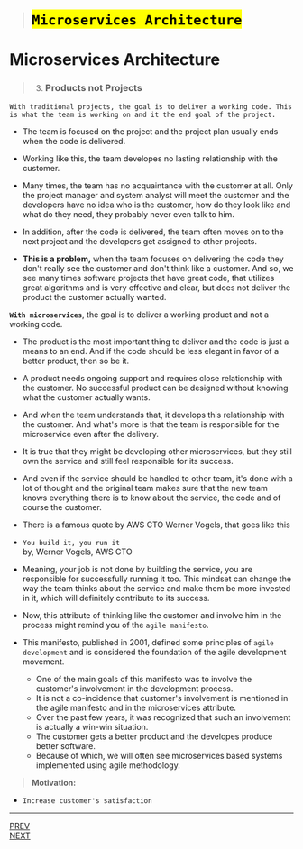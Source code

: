 > # <mark>`Microservices Architecture`</mark>

# Microservices Architecture

> 3.  ### Products not Projects

`With traditional projects, the goal is to deliver a working code. This is what the team is working on and it the end goal of the project.`

-   The team is focused on the project and the project plan usually ends when the code is delivered.

-   Working like this, the team developes no lasting relationship with the customer.

-   Many times, the team has no acquaintance with the customer at all. Only the project manager and system analyst will meet the customer and the developers have no idea who is the customer, how do they look like and what do they need, they probably never even talk to him.

-   In addition, after the code is delivered, the team often moves on to the next project and the developers get assigned to other projects.

-   **This is a problem,** when the team focuses on delivering the code they don't really see the customer and don't think like a customer. And so, we see many times software projects that have great code, that utilizes great algorithms and is very effective and clear, but does not deliver the product the customer actually wanted.

**`With microservices`**, the goal is to deliver a working product and not a working code.

-   The product is the most important thing to deliver and the code is just a means to an end. And if the code should be less elegant in favor of a better product, then so be it.

-   A product needs ongoing support and requires close relationship with the customer. No successful product can be designed without knowing what the customer actually wants.

-   And when the team understands that, it develops this relationship with the customer. And what's more is that the team is responsible for the microservice even after the delivery.

-   It is true that they might be developing other microservices, but they still own the service and still feel responsible for its success.

-   And even if the service should be handled to other team, it's done with a lot of thought and the original team makes sure that the new team knows everything there is to know about the service, the code and of course the customer.

-   There is a famous quote by AWS CTO Werner Vogels, that goes like this

-   `You build it, you run it`<br>
    by, Werner Vogels, AWS CTO

-   Meaning, your job is not done by building the service, you are responsible for successfully running it too.
    This mindset can change the way the team thinks about the service and make them be more invested in it, which will definitely contribute to its success.

-   Now, this attribute of thinking like the customer and involve him in the process might remind you of the `agile manifesto`.

-   This manifesto, published in 2001, defined some principles of `agile development` and is considered the foundation of the agile development movement.

    -   One of the main goals of this manifesto was to involve the customer's involvement in the development process.
    -   It is not a co-incidence that customer's involvement is mentioned in the agile manifesto and in the microservices attribute.
    -   Over the past few years, it was recognized that such an involvement is actually a win-win situation.
    -   The customer gets a better product and the developes produce better software.
    -   Because of which, we will often see microservices based systems implemented using agile methodology.

> **Motivation:**

-   `Increase customer's satisfaction`

---

[PREV](../03B/03B-business-capabilities.md) <span style="margin-left:85vw"></span> [NEXT](./03C-products-not-projects.md)
